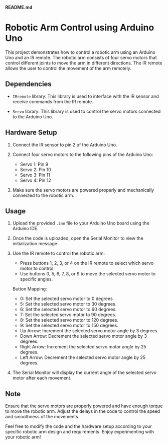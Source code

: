 **README.md**

# Robotic Arm Control using Arduino Uno

This project demonstrates how to control a robotic arm using an Arduino Uno and an IR remote. The robotic arm consists of four servo motors that control different joints to move the arm in different directions. The IR remote allows the user to control the movement of the arm remotely.

## Dependencies

- `IRremote` library: This library is used to interface with the IR sensor and receive commands from the IR remote.

- `Servo` library: This library is used to control the servo motors connected to the Arduino Uno.

## Hardware Setup

1. Connect the IR sensor to pin 2 of the Arduino Uno.

2. Connect four servo motors to the following pins of the Arduino Uno:
   - Servo 1: Pin 9
   - Servo 2: Pin 10
   - Servo 3: Pin 11
   - Servo 4: Pin 12

3. Make sure the servo motors are powered properly and mechanically connected to the robotic arm.

## Usage

1. Upload the provided `.ino` file to your Arduino Uno board using the Arduino IDE.

2. Once the code is uploaded, open the Serial Monitor to view the initialization message.

3. Use the IR remote to control the robotic arm:
   - Press buttons 1, 2, 3, or 4 on the IR remote to select which servo motor to control.
   - Use buttons 0, 5, 6, 7, 8, or 9 to move the selected servo motor to specific angles.

   Button Mapping:
   - 0: Set the selected servo motor to 0 degrees.
   - 5: Set the selected servo motor to 30 degrees.
   - 6: Set the selected servo motor to 60 degrees.
   - 7: Set the selected servo motor to 90 degrees.
   - 8: Set the selected servo motor to 120 degrees.
   - 9: Set the selected servo motor to 150 degrees.
   - Up Arrow: Increment the selected servo motor angle by 3 degrees.
   - Down Arrow: Decrement the selected servo motor angle by 3 degrees.
   - Right Arrow: Increment the selected servo motor angle by 25 degrees.
   - Left Arrow: Decrement the selected servo motor angle by 25 degrees.

4. The Serial Monitor will display the current angle of the selected servo motor after each movement.

## Note

Ensure that the servo motors are properly powered and have enough torque to move the robotic arm. Adjust the delays in the code to control the speed and smoothness of the movements.

Feel free to modify the code and the hardware setup according to your specific robotic arm design and requirements. Enjoy experimenting with your robotic arm!
